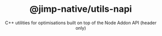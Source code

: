 <div align="center">
  <h1>@jimp-native/utils-napi</h1>
  <p>C++ utilities for optimisations built on top of the Node Addon API (header only)</p>
</div>
